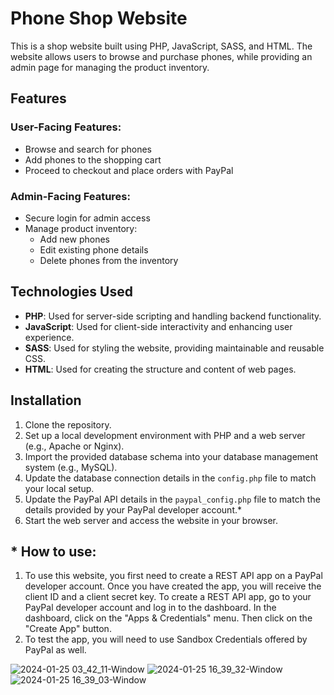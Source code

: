 # Phone Shop Website

This is a shop website built using PHP, JavaScript, SASS, and HTML. The website allows users to browse and purchase phones, while providing an admin page for managing the product inventory.

## Features

### User-Facing Features:

- Browse and search for phones
- Add phones to the shopping cart 
- Proceed to checkout and place orders with PayPal

### Admin-Facing Features:

- Secure login for admin access
- Manage product inventory:
  - Add new phones
  - Edit existing phone details
  - Delete phones from the inventory

## Technologies Used

- **PHP**: Used for server-side scripting and handling backend functionality.
- **JavaScript**: Used for client-side interactivity and enhancing user experience.
- **SASS**: Used for styling the website, providing maintainable and reusable CSS.
- **HTML**: Used for creating the structure and content of web pages.

## Installation

1. Clone the repository.
2. Set up a local development environment with PHP and a web server (e.g., Apache or Nginx).
3. Import the provided database schema into your database management system (e.g., MySQL).
4. Update the database connection details in the `config.php` file to match your local setup.
5. Update the PayPal API details in the `paypal_config.php` file to match the details provided by your PayPal developer account.*
6. Start the web server and access the website in your browser.

## * How to use: 

1. To use this website, you first need to create a REST API app on a PayPal developer account. Once you have created the app, you will receive the client ID and a client secret key. To create a REST API app, go to your PayPal developer account and log in to the dashboard. In the dashboard, click on the "Apps & Credentials" menu. Then click on the "Create App" button.
2. To test the app, you will need to use Sandbox Credentials offered by PayPal as well.

![2024-01-25 03_42_11-Window](https://github.com/Acosta01-dev/Shop/assets/79601880/5648806d-4060-4424-ad66-0cb8f225995c)
![2024-01-25 16_39_32-Window](https://github.com/Acosta01-dev/Shop_PHP-PayPal/assets/79601880/0493240b-3f3d-4825-b7e6-a87e3f98f1b7)
![2024-01-25 16_39_03-Window](https://github.com/Acosta01-dev/Shop_PHP-PayPal/assets/79601880/71b44186-8b11-49b6-bf58-78f8f2589073)

